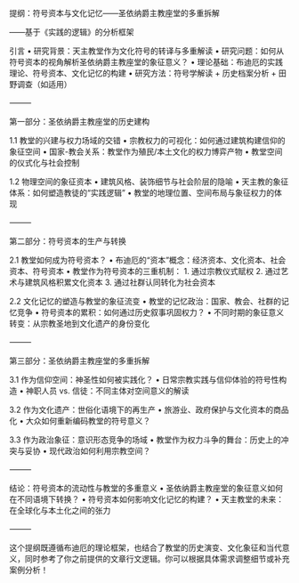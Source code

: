 提纲：符号资本与文化记忆——圣依纳爵主教座堂的多重拆解

——基于《实践的逻辑》的分析框架

引言
	•	研究背景：天主教堂作为文化符号的转译与多重解读
	•	研究问题：如何从符号资本的视角解析圣依纳爵主教座堂的象征意义？
	•	理论基础：布迪厄的实践理论、符号资本、文化记忆的构建
	•	研究方法：符号学解读 + 历史档案分析 + 田野调查（如适用）

⸻

第一部分：圣依纳爵主教座堂的历史建构

1.1 教堂的兴建与权力场域的交错
	•	宗教权力的可视化：如何通过建筑构建信仰的象征空间
	•	国家-教会关系：教堂作为殖民/本土文化的权力博弈产物
	•	教堂空间的仪式化与社会控制

1.2 物理空间的象征资本
	•	建筑风格、装饰细节与社会阶层的隐喻
	•	天主教的象征体系：如何塑造教徒的“实践逻辑”
	•	教堂的地理位置、空间布局与象征权力的体现

⸻

第二部分：符号资本的生产与转换

2.1 教堂如何成为符号资本？
	•	布迪厄的“资本”概念：经济资本、文化资本、社会资本、符号资本
	•	教堂作为符号资本的三重机制：
	1.	通过宗教仪式赋权
	2.	通过艺术与建筑风格积累文化资本
	3.	通过社群认同转化为社会资本

2.2 文化记忆的塑造与教堂的象征流变
	•	教堂的记忆政治：国家、教会、社群的记忆竞争
	•	符号资本的累积：如何通过历史叙事巩固权力？
	•	不同时期的象征意义转变：从宗教圣地到文化遗产的身份变化

⸻

第三部分：圣依纳爵主教座堂的多重拆解

3.1 作为信仰空间：神圣性如何被实践化？
	•	日常宗教实践与信仰体验的符号性构造
	•	神职人员 vs. 信徒：不同主体对空间意义的解读

3.2 作为文化遗产：世俗化语境下的再生产
	•	旅游业、政府保护与文化资本的商品化
	•	大众如何重新编码教堂的符号意义？

3.3 作为政治象征：意识形态竞争的场域
	•	教堂作为权力斗争的舞台：历史上的冲突与妥协
	•	现代政治如何利用宗教空间？

⸻

结论：符号资本的流动性与教堂的多重意义
	•	圣依纳爵主教座堂的象征意义如何在不同语境下转换？
	•	符号资本如何影响文化记忆的构建？
	•	天主教堂的未来：在全球化与本土化之间的张力

⸻

这个提纲既遵循布迪厄的理论框架，也结合了教堂的历史演变、文化象征和当代意义，同时参考了你之前提供的文章行文逻辑。你可以根据具体需求调整细节或补充案例分析！